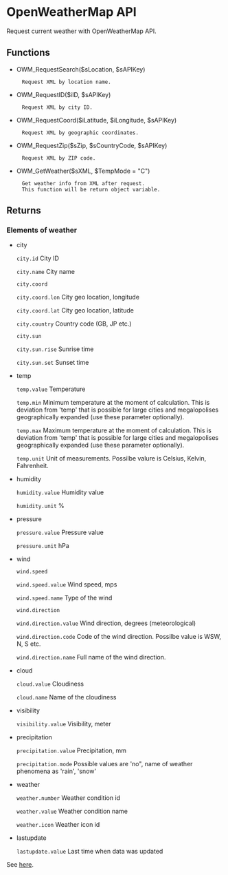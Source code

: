 # OpenWeatherMap API

Request current weather with OpenWeatherMap API.

## Functions

* OWM_RequestSearch($sLocation, $sAPIKey)
````
     Request XML by location name.
````

* OWM_RequestID($iID, $sAPIKey)
````
     Request XML by city ID.
````

* OWM_RequestCoord($iLatitude, $iLongitude, $sAPIKey)
````
     Request XML by geographic coordinates.
````

* OWM_RequestZip($sZip, $sCountryCode, $sAPIKey)
````
     Request XML by ZIP code.
````

* OWM_GetWeather($sXML, $TempMode = "C")
````
     Get weather info from XML after request.
     This function will be return object variable.
````
## Returns
### Elements of weather

* city

     ``city.id`` City ID

     ``city.name`` City name

     ``city.coord``

     ``city.coord.lon`` City geo location, longitude

     ``city.coord.lat`` City geo location, latitude

     ``city.country`` Country code (GB, JP etc.)

     ``city.sun``

     ``city.sun.rise`` Sunrise time

     ``city.sun.set`` Sunset time

* temp

     ``temp.value`` Temperature

     ``temp.min`` Minimum temperature at the moment of calculation. This is deviation from 'temp' that is possible for large cities and megalopolises geographically expanded (use these parameter optionally).

     ``temp.max`` Maximum temperature at the moment of calculation. This is deviation from 'temp' that is possible for large cities and megalopolises geographically expanded (use these parameter optionally).

     ``temp.unit`` Unit of measurements. Possilbe valure is Celsius, Kelvin, Fahrenheit.

* humidity

     ``humidity.value`` Humidity value

     ``humidity.unit`` %

* pressure

     ``pressure.value`` Pressure value

     ``pressure.unit`` hPa

* wind

     ``wind.speed``

     ``wind.speed.value`` Wind speed, mps

     ``wind.speed.name`` Type of the wind

     ``wind.direction``

     ``wind.direction.value`` Wind direction, degrees (meteorological)

     ``wind.direction.code`` Code of the wind direction. Possilbe value is WSW, N, S etc.

     ``wind.direction.name`` Full name of the wind direction.

* cloud

     ``cloud.value`` Cloudiness

     ``cloud.name`` Name of the cloudiness

* visibility

     ``visibility.value`` Visibility, meter

* precipitation

     ``precipitation.value`` Precipitation, mm

     ``precipitation.mode`` Possible values are 'no", name of weather phenomena as 'rain', 'snow'

* weather

     ``weather.number`` Weather condition id

     ``weather.value`` Weather condition name

     ``weather.icon`` Weather icon id

* lastupdate

     ``lastupdate.value`` Last time when data was updated

See [here](http://openweathermap.org/current).
